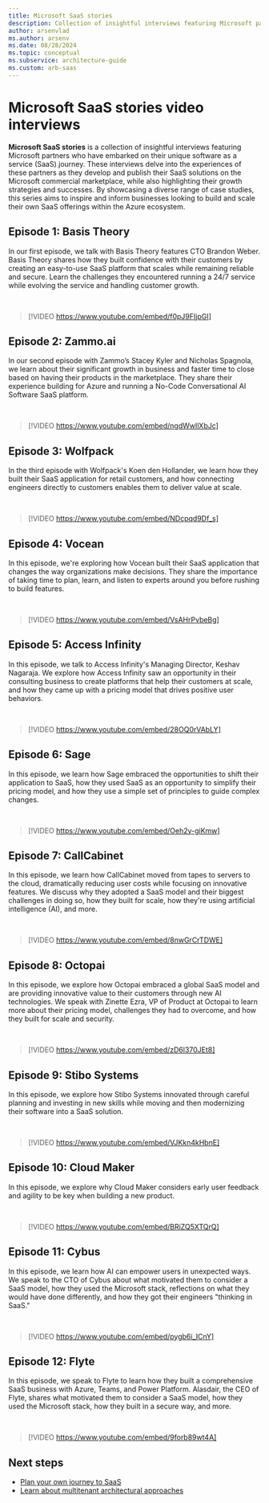 ```yaml
---
title: Microsoft SaaS stories
description: Collection of insightful interviews featuring Microsoft partners who have embarked on their unique software as a service (SaaS) journey.
author: arsenvlad
ms.author: arsenv
ms.date: 08/28/2024
ms.topic: conceptual
ms.subservice: architecture-guide
ms.custom: arb-saas
---
```


# Microsoft SaaS stories video interviews

**Microsoft SaaS stories** is a collection of insightful interviews featuring Microsoft partners who have embarked on their unique software as a service (SaaS) journey. These interviews delve into the experiences of these partners as they develop and publish their SaaS solutions on the Microsoft commercial marketplace, while also highlighting their growth strategies and successes. By showcasing a diverse range of case studies, this series aims to inspire and inform businesses looking to build and scale their own SaaS offerings within the Azure ecosystem.

## Episode 1: Basis Theory

In our first episode, we talk with Basis Theory features CTO Brandon Weber. Basis Theory shares how they built confidence with their customers by creating an easy-to-use SaaS platform that scales while remaining reliable and secure. Learn the challenges they encountered running a 24/7 service while evolving the service and handling customer growth.

<br/>

> [!VIDEO https://www.youtube.com/embed/f0pJ9FIjpGI]

## Episode 2: Zammo.ai

In our second episode with Zammo’s Stacey Kyler and Nicholas Spagnola, we learn about their significant growth in business and faster time to close based on having their products in the marketplace. They share their experience building for Azure and running a No-Code Conversational AI Software SaaS platform.

<br/>

> [!VIDEO https://www.youtube.com/embed/ngdWwIlXbJc]

## Episode 3: Wolfpack

 In the third episode with Wolfpack's Koen den Hollander, we learn how they built their SaaS application for retail customers, and how connecting engineers directly to customers enables them to deliver value at scale.

<br/>

> [!VIDEO https://www.youtube.com/embed/NDcpqd9Df_s]

## Episode 4: Vocean

In this episode, we're exploring how Vocean built their SaaS application that changes the way organizations make decisions. They share the importance of taking time to plan, learn, and listen to experts around you before rushing to build features.

<br/>

> [!VIDEO https://www.youtube.com/embed/VsAHrPvbeBg]

## Episode 5: Access Infinity

In this episode, we talk to Access Infinity's Managing Director, Keshav Nagaraja. We explore how Access Infinity saw an opportunity in their consulting business to create platforms that help their customers at scale, and how they came up with a pricing model that drives positive user behaviors.

<br/>

> [!VIDEO https://www.youtube.com/embed/28OQ0rVAbLY]

## Episode 6: Sage

In this episode, we learn how Sage embraced the opportunities to shift their application to SaaS, how they used SaaS as an opportunity to simplify their pricing model, and how they use a simple set of principles to guide complex changes.

<br/>

> [!VIDEO https://www.youtube.com/embed/Oeh2y-giKmw]

## Episode 7: CallCabinet

In this episode, we learn how CallCabinet moved from tapes to servers to the cloud, dramatically reducing user costs while focusing on innovative features. We discuss why they adopted a SaaS model and their biggest challenges in doing so, how they built for scale, how they're using artificial intelligence (AI), and more.

<br/>

> [!VIDEO https://www.youtube.com/embed/8nwGrCrTDWE]

## Episode 8: Octopai

In this episode, we explore how Octopai embraced a global SaaS model and are providing innovative value to their customers through new AI technologies. We speak with Zinette Ezra, VP of Product at Octopai to learn more about their pricing model, challenges they had to overcome, and how they built for scale and security.

<br/>

> [!VIDEO https://www.youtube.com/embed/zD6l370JEt8]

## Episode 9: Stibo Systems

In this episode, we explore how Stibo Systems innovated through careful planning and investing in new skills while moving and then modernizing their software into a SaaS solution. 

<br/>

> [!VIDEO https://www.youtube.com/embed/VJKkn4kHbnE]

## Episode 10: Cloud Maker

In this episode, we explore why Cloud Maker considers early user feedback and agility to be key when building a new product.

<br/>

> [!VIDEO https://www.youtube.com/embed/BRiZQ5XTQrQ]

## Episode 11: Cybus

In this episode, we learn how AI can empower users in unexpected ways. We speak to the CTO of Cybus about what motivated them to consider a SaaS model, how they used the Microsoft stack, reflections on what they would have done differently, and how they got their engineers "thinking in SaaS."

<br/>

> [!VIDEO https://www.youtube.com/embed/pygb6i_ICnY]

## Episode 12: Flyte

In this episode, we speak to Flyte to learn how they built a comprehensive SaaS business with Azure, Teams, and Power Platform. Alasdair, the CEO of Flyte, shares what motivated them to consider a SaaS model, how they used the Microsoft stack, how they built in a secure way, and more.

<br/>

> [!VIDEO https://www.youtube.com/embed/9forb89wt4A]

## Next steps

- [Plan your own journey to SaaS](../plan-journey-saas.md)
- [Learn about multitenant architectural approaches](../../multitenant/overview.md)
